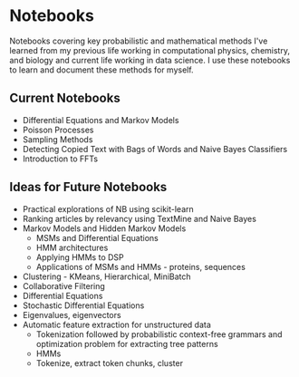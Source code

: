 Notebooks
=========

Notebooks covering key probabilistic and mathematical methods I've learned from my previous life working in computational physics, chemistry, and biology and current life working in data science.  I use these notebooks to learn and document these methods for myself.

Current Notebooks
-----------------

* Differential Equations and Markov Models
* Poisson Processes
* Sampling Methods
* Detecting Copied Text with Bags of Words and Naive Bayes Classifiers
* Introduction to FFTs

Ideas for Future Notebooks
--------------------------

* Practical explorations of NB using scikit-learn
* Ranking articles by relevancy using TextMine and Naive Bayes
* Markov Models and Hidden Markov Models
    *  MSMs and Differential Equations
    *  HMM architectures
    *  Applying HMMs to DSP
    *  Applications of MSMs and HMMs - proteins, sequences
* Clustering - KMeans, Hierarchical, MiniBatch
* Collaborative Filtering
* Differential Equations
* Stochastic Differential Equations
* Eigenvalues, eigenvectors
* Automatic feature extraction for unstructured data
    * Tokenization followed by probabilistic context-free grammars and optimization problem for extracting tree patterns
    * HMMs
    * Tokenize, extract token chunks, cluster 
